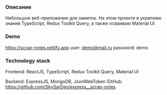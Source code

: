 ### **Описание**

Небольшое веб-приложение для заметок.
На этом проекте я укрепляю знания TypeScript, Redux Toolkit Query, а также осваиваю Material UI

### **Demo**
https://scrap-notes.netlify.app
user: demo@mail.ru password: demo

### **Technology stack**
Frontend: 
ReactJS, TypeScript, Redux Toolkit Query, Material UI

Backend:
ExpressJS, MongoDB, JsonWebToken
GitHub: https://github.com/SkySarDev/express__scrap-notes
